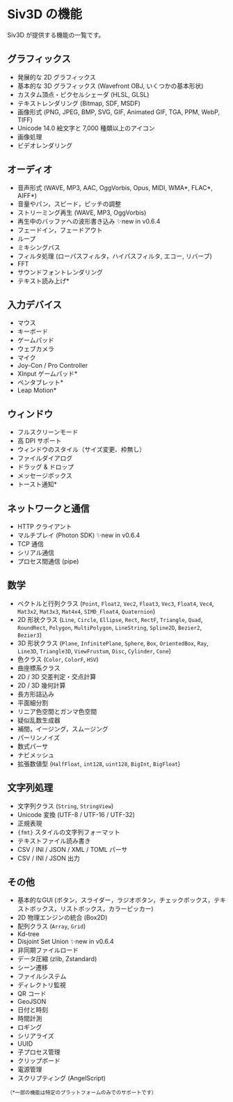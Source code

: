 # Siv3D の機能

Siv3D が提供する機能の一覧です。

## グラフィックス
- 発展的な 2D グラフィックス
- 基本的な 3D グラフィックス (Wavefront OBJ, いくつかの基本形状)
- カスタム頂点・ピクセルシェーダ (HLSL, GLSL)
- テキストレンダリング (Bitmap, SDF, MSDF)
- 画像形式 (PNG, JPEG, BMP, SVG, GIF, Animated GIF, TGA, PPM, WebP, TIFF)
- Unicode 14.0 絵文字と 7,000 種類以上のアイコン
- 画像処理
- ビデオレンダリング

## オーディオ
- 音声形式 (WAVE, MP3, AAC, OggVorbis, Opus, MIDI, WMA\*, FLAC\*, AIFF\*)
- 音量やパン，スピード，ピッチの調整
- ストリーミング再生 (WAVE, MP3, OggVorbis)
- 再生中のバッファへの波形書き込み ✨new in v0.6.4
- フェードイン，フェードアウト
- ループ
- ミキシングバス
- フィルタ処理 (ローパスフィルタ，ハイパスフィルタ, エコー, リバーブ)
- FFT
- サウンドフォントレンダリング
- テキスト読み上げ\*

## 入力デバイス
- マウス
- キーボード
- ゲームパッド
- ウェブカメラ
- マイク
- Joy-Con / Pro Controller
- XInput ゲームパッド\*
- ペンタブレット\*
- Leap Motion\*

## ウィンドウ
- フルスクリーンモード
- 高 DPI サポート
- ウィンドウのスタイル（サイズ変更、枠無し）
- ファイルダイアログ
- ドラッグ & ドロップ
- メッセージボックス
- トースト通知\*

## ネットワークと通信
- HTTP クライアント
- マルチプレイ (Photon SDK) ✨new in v0.6.4
- TCP 通信
- シリアル通信
- プロセス間通信 (pipe)

## 数学
- ベクトルと行列クラス (`Point`, `Float2`, `Vec2`, `Float3`, `Vec3`, `Float4`, `Vec4`, `Mat3x2`, `Mat3x3`, `Mat4x4`, `SIMD_Float4`, `Quaternion`)
- 2D 形状クラス (`Line`, `Circle`, `Ellipse`, `Rect`, `RectF`, `Triangle`, `Quad`, `RoundRect`, `Polygon`, `MultiPolygon`, `LineString`, `Spline2D`, `Bezier2`, `Bezier3`)
- 3D 形状クラス (`Plane`, `InfinitePlane`, `Sphere`, `Box`, `OrientedBox`, `Ray`, `Line3D`, `Triangle3D`, `ViewFrustum`, `Disc`, `Cylinder`, `Cone`)
- 色クラス (`Color`, `ColorF`, `HSV`)
- 曲座標系クラス
- 2D / 3D 交差判定・交点計算
- 2D / 3D 幾何計算
- 長方形詰込み
- 平面細分割
- リニア色空間とガンマ色空間
- 疑似乱数生成器
- 補間，イージング，スムージング
- パーリンノイズ
- 数式パーサ
- ナビメッシュ
- 拡張数値型 (`HalfFloat`, `int128`, `uint128`, `BigInt`, `BigFloat`)

## 文字列処理
- 文字列クラス (`String`, `StringView`)
- Unicode 変換 (UTF-8 / UTF-16 / UTF-32)
- 正規表現
- `{fmt}` スタイルの文字列フォーマット
- テキストファイル読み書き
- CSV / INI / JSON / XML / TOML パーサ
- CSV / INI / JSON 出力

## その他
- 基本的なGUI (ボタン，スライダー，ラジオボタン，チェックボックス，テキストボックス，リストボックス，カラーピッカー)
- 2D 物理エンジンの統合 (Box2D)
- 配列クラス (`Array`, `Grid`)
- Kd-tree
- Disjoint Set Union ✨new in v0.6.4
- 非同期ファイルロード
- データ圧縮 (zlib, Zstandard)
- シーン遷移
- ファイルシステム
- ディレクトリ監視
- QR コード
- GeoJSON
- 日付と時刻
- 時間計測
- ロギング
- シリアライズ
- UUID
- 子プロセス管理
- クリップボード
- 電源管理
- スクリプティング (AngelScript)

<small>（\*一部の機能は特定のプラットフォームのみでのサポートです）</small>